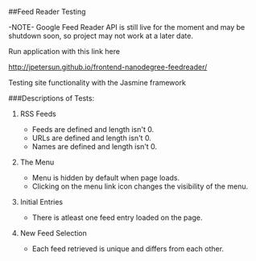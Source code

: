 ##Feed Reader Testing

-NOTE- Google Feed Reader API is still live for the moment and may be shutdown soon, so project may not work at a later date.

Run application with this link here

http://jpetersun.github.io/frontend-nanodegree-feedreader/

Testing site functionality with the Jasmine framework

###Descriptions of Tests:

1. RSS Feeds

	* Feeds are defined and length isn't 0.
	* URLs are defined and length isn't 0.
	* Names are defined and length isn't 0.

2. The Menu

	* Menu is hidden by default when page loads.
	* Clicking on the menu link icon changes the visibility of the menu.

3. Initial Entries

	* There is atleast one feed entry loaded on the page.

4. New Feed Selection

	* Each feed retrieved is unique and differs from each other.

